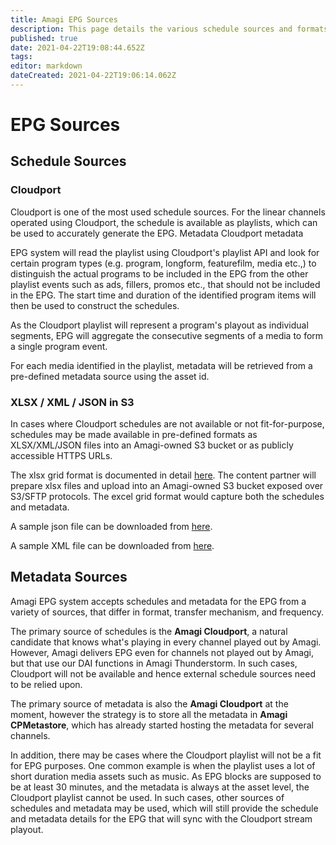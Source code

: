 ```yaml
---
title: Amagi EPG Sources
description: This page details the various schedule sources and formats supported by EPG. 
published: true
date: 2021-04-22T19:08:44.652Z
tags: 
editor: markdown
dateCreated: 2021-04-22T19:06:14.062Z
---
```


# EPG Sources

## Schedule Sources

### Cloudport

Cloudport is one of the most used schedule sources. For the linear channels operated using Cloudport, the schedule is available as playlists, which can be used to accurately generate the EPG. Metadata Cloudport metadata

EPG system will read the playlist using Cloudport's playlist API and look for certain program types (e.g. program, longform, featurefilm, media etc.,) to distinguish the actual programs to be included in the EPG from the other playlist events such as ads, fillers, promos etc., that should not be included in the EPG. The start time and duration of the identified program items will then be used to construct the schedules.

As the Cloudport playlist will represent a program's playout as individual segments, EPG will aggregate the consecutive segments of a media to form a single program event.

For each media identified in the playlist, metadata will be retrieved from a pre-defined metadata source using the asset id.  

### XLSX / XML / JSON in S3

In cases where Cloudport schedules are not available or not fit-for-purpose, schedules may be made available in pre-defined formats as XLSX/XML/JSON files into an Amagi-owned S3 bucket or as publicly accessible HTTPS URLs. 

The xlsx grid format is documented in detail [here](https://docs.amagi.tv/en/epg/epg-excel). The content partner will prepare xlsx files and upload into an Amagi-owned S3 bucket exposed over S3/SFTP protocols. The excel grid format would capture both the schedules and metadata.

A sample json file can be downloaded from [here](/epg.json).

A sample XML file can be downloaded from [here](/epg.xml).


## Metadata Sources

Amagi EPG system accepts schedules and metadata for the EPG from a variety of sources, that differ in format, transfer mechanism, and frequency.

The primary source of schedules is the **Amagi Cloudport**, a natural candidate that knows what's playing in every channel played out by Amagi. However, Amagi delivers EPG even for channels not played out by Amagi, but that use our DAI functions in Amagi Thunderstorm. In such cases, Cloudport will not be available and hence external schedule sources need to be relied upon.

The primary source of metadata is also the **Amagi Cloudport** at the moment, however the strategy is to store all the metadata in **Amagi CPMetastore**, which has already started hosting the metadata for several channels. 

In addition, there may be cases where the Cloudport playlist will not be a fit for EPG purposes. One common example is when the playlist uses a lot of short duration media assets such as music. As EPG blocks are supposed to be at least 30 minutes, and the metadata is always at the asset level, the Cloudport playlist cannot be used. In such cases, other sources of schedules and metadata may be used, which will still provide the schedule and metadata details for the EPG that will sync with the Cloudport stream playout.


